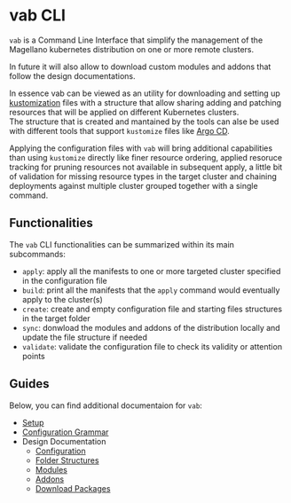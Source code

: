 # vab CLI

`vab` is a Command Line Interface that simplify the management of the Magellano kubernetes distribution on one or
more remote clusters.

In future it will also allow to download custom modules and addons that follow the design documentations.

In essence vab can be viewed as an utility for downloading and setting up [kustomization] files with a structure
that allow sharing adding and patching resources that will be applied on different Kubernetes clusters.  
The structure that is created and mantained by the tools can alse be used with different tools that support `kustomize`
files like [Argo CD].

Applying the configuration files with `vab` will bring additional capabilities than using `kustomize` directly like
finer resource ordering, applied resoruce tracking for pruning resources not available in subsequent apply,
a little bit of validation for missing resource types in the target cluster and chaining deployments against
multiple cluster grouped together with a single command.

## Functionalities

The `vab` CLI functionalities can be summarized within its main subcommands:

- `apply`: apply all the manifests to one or more targeted cluster specified in the configuration file
- `build`: print all the manifests that the `apply` command would eventually apply to the cluster(s)
- `create`: create and empty configuration file and starting files structures in the target folder
- `sync`: donwload the modules and addons of the distribution locally and update the file structure if needed
- `validate`: validate the configuration file to check its validity or attention points

## Guides

Below, you can find additional documentaion for `vab`:

- [Setup](./20_setup.md)
- [Configuration Grammar](./30_grammar.md)
- Design Documentation
  - [Configuration](./design/10_configuration.md)
  - [Folder Structures](./design/20_folder-structure.md)
  - [Modules](./design/30_modules.md)
  - [Addons](./design/40_addons.md)
  - [Download Packages](./design/50_download-packages.md)

[kustomization]: https://kustomize.io "Kubernetes native configuration management"
[Argo CD]: https://argo-cd.readthedocs.io/en/stable/ "Declarative GitOps CD for Kubernetes"
